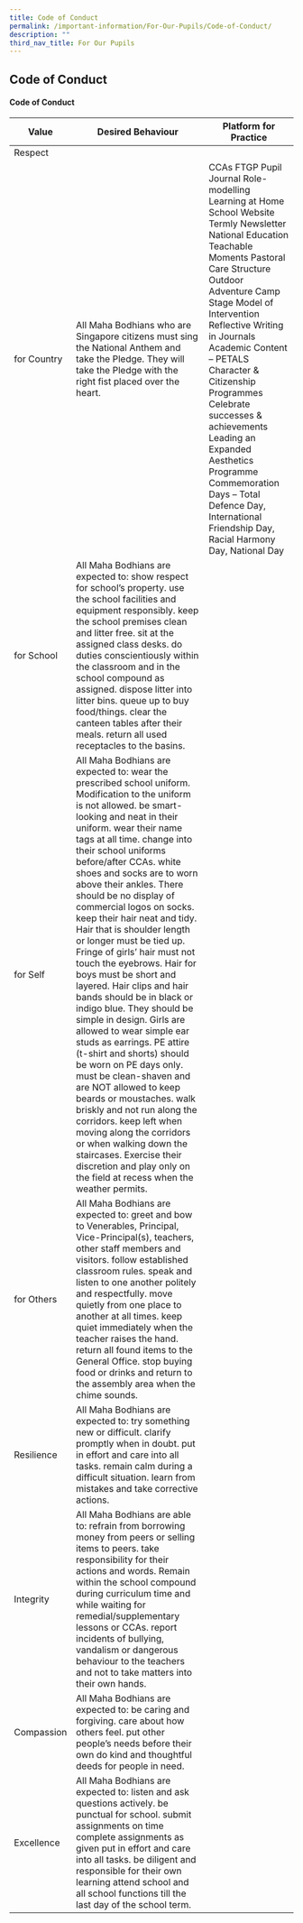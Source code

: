 ```yaml
---
title: Code of Conduct
permalink: /important-information/For-Our-Pupils/Code-of-Conduct/
description: ""
third_nav_title: For Our Pupils
---
```

## Code of Conduct

#### Code of Conduct 

| Value       | Desired Behaviour                                                                                                                                                                                                                                                                                                                                                                                                                                                                                                                                                                                                                                                                                                                                                                                                                                                                                                                                                                                                                                                           | Platform for Practice                                                                                                                                                                                                                                                                                                                                                                                                                                                                   |
|-------------|-----------------------------------------------------------------------------------------------------------------------------------------------------------------------------------------------------------------------------------------------------------------------------------------------------------------------------------------------------------------------------------------------------------------------------------------------------------------------------------------------------------------------------------------------------------------------------------------------------------------------------------------------------------------------------------------------------------------------------------------------------------------------------------------------------------------------------------------------------------------------------------------------------------------------------------------------------------------------------------------------------------------------------------------------------------------------------|-----------------------------------------------------------------------------------------------------------------------------------------------------------------------------------------------------------------------------------------------------------------------------------------------------------------------------------------------------------------------------------------------------------------------------------------------------------------------------------------|
| Respect     |                                                                                                                                                                                                                                                                                                                                                                                                                                                                                                                                                                                                                                                                                                                                                                                                                                                                                                                                                                                                                                                                             |                                                                                                                                                                                                                                                                                                                                                                                                                                                                                         |
| for Country | All Maha Bodhians who are Singapore citizens must sing the National Anthem and take the Pledge. They will take the Pledge with the right fist placed over the heart.                                                                                                                                                                                                                                                                                                                                                                                                                                                                                                                                                                                                                                                                                                                                                                                                                                                                                                        | CCAs FTGP Pupil Journal Role-modelling Learning at Home School Website Termly Newsletter National Education Teachable Moments Pastoral Care Structure Outdoor Adventure Camp Stage Model of Intervention Reflective Writing in Journals Academic Content – PETALS Character & Citizenship Programmes Celebrate successes & achievements Leading an Expanded Aesthetics Programme Commemoration Days – Total Defence Day, International Friendship Day, Racial Harmony Day, National Day |
| for School  | All Maha Bodhians are expected to:  show respect for school’s property. use the school facilities and equipment responsibly. keep the school premises clean and litter free. sit at the assigned class desks. do duties conscientiously within the classroom and in the school compound as assigned. dispose litter into litter bins. queue up to buy food/things. clear the canteen tables after their meals. return all used receptacles to the basins.                                                                                                                                                                                                                                                                                                                                                                                                                                                                                                                                                                                                                   |                                                                                                                                                                                                                                                                                                                                                                                                                                                                                         |
| for Self    | All Maha Bodhians are expected to:   wear the prescribed school uniform. Modification to the uniform is not allowed. be smart-looking and neat in their uniform. wear their name tags at all time. change into their school uniforms before/after CCAs. white shoes and socks are to worn above their ankles. There should be no display of commercial logos on socks. keep their hair neat and tidy. Hair that is shoulder length or longer must be tied up. Fringe of girls’ hair must not touch the eyebrows. Hair for boys must be short and layered. Hair clips and hair bands should be in black or indigo blue. They should be simple in design. Girls are allowed to wear simple ear studs as earrings. PE attire (t-shirt and shorts) should be worn on PE days only. must be clean-shaven and are NOT allowed to keep beards or moustaches. walk briskly and not run along the corridors. keep left when moving along the corridors or when walking down the staircases. Exercise their discretion and play only on the field at recess when the weather permits. |                                                                                                                                                                                                                                                                                                                                                                                                                                                                                         |
| for Others  | All Maha Bodhians are expected to:  greet and bow to Venerables, Principal, Vice-Principal(s), teachers, other staff members and visitors. follow established classroom rules. speak and listen to one another politely and respectfully. move quietly from one place to another at all times. keep quiet immediately when the teacher raises the hand. return all found items to the General Office. stop buying food or drinks and return to the assembly area when the chime sounds.                                                                                                                                                                                                                                                                                                                                                                                                                                                                                                                                                                                     |                                                                                                                                                                                                                                                                                                                                                                                                                                                                                         |
| Resilience  | All Maha Bodhians are expected to:  try something new or difficult. clarify promptly when in doubt. put in effort and care into all tasks. remain calm during a difficult situation. learn from mistakes and take corrective actions.                                                                                                                                                                                                                                                                                                                                                                                                                                                                                                                                                                                                                                                                                                                                                                                                                                       |                                                                                                                                                                                                                                                                                                                                                                                                                                                                                         |
| Integrity   | All Maha Bodhians are able to:  refrain from borrowing money from peers or selling items to peers. take responsibility for their actions and words. Remain within the school compound during curriculum time and while waiting for remedial/supplementary lessons or CCAs. report incidents of bullying, vandalism or dangerous behaviour to the teachers and not to take matters into their own hands.                                                                                                                                                                                                                                                                                                                                                                                                                                                                                                                                                                                                                                                                     |                                                                                                                                                                                                                                                                                                                                                                                                                                                                                         |
| Compassion  | All Maha Bodhians are expected to:  be caring and forgiving. care about how others feel. put other people’s needs before their own do kind and thoughtful deeds for people in need.                                                                                                                                                                                                                                                                                                                                                                                                                                                                                                                                                                                                                                                                                                                                                                                                                                                                                         |                                                                                                                                                                                                                                                                                                                                                                                                                                                                                         |
| Excellence  | All Maha Bodhians are expected to:  listen and ask questions actively. be punctual for school. submit assignments on time complete assignments as given put in effort and care into all tasks. be diligent and responsible for their own learning attend school and all school functions till the last day of the school term.                                                                                                                                                                                                                                                                                                                                                                                                                                                                                                                                                                                                                                                                                                                                              |                                                                                                                                                                                                                                                                                                                                                                                                                                                                                         |